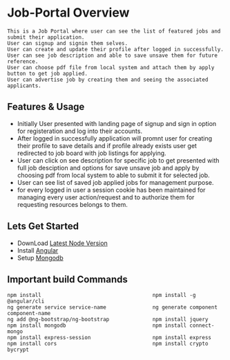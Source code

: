 # Job-Portal Overview 
```
This is a Job Portal where user can see the list of featured jobs and submit their application.
User can signup and signin them selves.
User can create and update their profile after logged in successfully.
User can see job description and able to save unsave them for future reference.
User can choose pdf file from local system and attach them by apply button to get job applied.
User can advertise job by creating them and seeing the associated applicants.
```

## Features & Usage 
<ul>
  <li>Initially User presented with landing page of signup and sign in option for registeration and log into their accounts.</li>
  <li>After logged in successfully application will promnt user for creating their profile to save details and if profile already exists user get redirected to job board with job listings for applying.</li>
  <li>User can click on see description for specific job to get presented with full job desciption and options for save unsave job and apply by choosing pdf from local system to able to submit it for selected job.</li>
  <li>User can see list of saved job applied jobs for management purpose. </li>
  <li>for every logged in user a session cookie has been maintained for managing every user action/request and to authorize them for requesting resources belongs to them. </li>
</ul>

## Lets Get Started 
* DownLoad [Latest Node Version](https://nodejs.org/en/download)
* Install [Angular](https://angular.io/)
* Setup [Mongodb](https://www.mongodb.com/try/download/community.)

## Important build Commands
```
npm install                                    npm install -g @angular/cli
ng generate service service-name               ng generate component component-name
ng add @ng-bootstrap/ng-bootstrap              npm install jquery
npm install mongodb                            npm install connect-mongo
npm install express-session                    npm install express
npm install cors                               npm install crypto bycrypt
```
